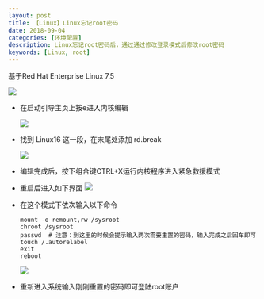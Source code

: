```yaml
---
layout: post
title: 【Linux】Linux忘记root密码
date: 2018-09-04
categories: [环境配置]
description: Linux忘记root密码后，通过通过修改登录模式后修改root密码
keywords: [Linux, root]
---
```


基于Red Hat Enterprise Linux 7.5

![](https://images2018.cnblogs.com/blog/1439864/201807/1439864-20180722065456669-830913209.png)

- 在启动引导主页上按e进入内核编辑

    ![](https://images2018.cnblogs.com/blog/1439864/201807/1439864-20180722065755367-1748136732.png)

- 找到 Linux16 这一段，在末尾处添加 rd.break

    ![](https://images2018.cnblogs.com/blog/1439864/201807/1439864-20180722065947954-869547817.png)

- 编辑完成后，按下组合键CTRL+X运行内核程序进入紧急救援模式

- 重启后进入如下界面
    ![](https://images2018.cnblogs.com/blog/1439864/201807/1439864-20180722070123585-1737756067.png)

- 在这个模式下依次输入以下命令
    ```shell
    mount -o remount,rw /sysroot
    chroot /sysroot
    passwd  # 注意：到这里的时候会提示输入两次需要重置的密码，输入完成之后回车即可
    touch /.autorelabel
    exit
    reboot
    ```

    ![](https://images2018.cnblogs.com/blog/1439864/201807/1439864-20180722070542896-1093353535.png)

- 重新进入系统输入刚刚重置的密码即可登陆root账户